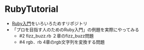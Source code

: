 # RubyTutorial

 - [Ruby入門](https://www.javadrive.jp/ruby/)をいろいろためすリポジトリ
 - 「プロを目指す人のためのRuby入門」の例題を実際にやってみる
   -  #2 fizz_buzz.rb ２章のfizz_buzz問題
   -  #4 rgb．rb 4章のrgb文字列を変換する問題
   
